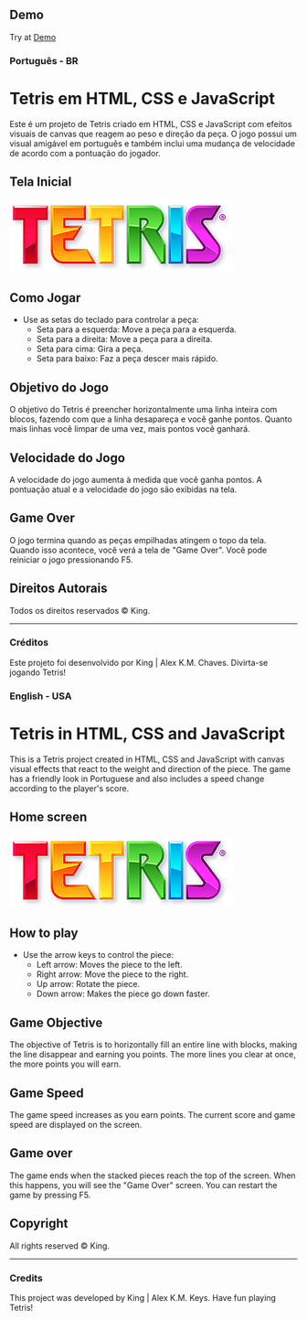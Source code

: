 ## Demo
Try at [Demo]('https://sakemo.github.io/tetris-js/')

### Português - BR
# Tetris em HTML, CSS e JavaScript

Este é um projeto de Tetris criado em HTML, CSS e JavaScript com efeitos visuais de canvas que reagem ao peso e direção da peça. O jogo possui um visual amigável em português e também inclui uma mudança de velocidade de acordo com a pontuação do jogador.

## Tela Inicial

![Tela Inicial](/img/logo.png)

## Como Jogar

- Use as setas do teclado para controlar a peça:
  - Seta para a esquerda: Move a peça para a esquerda.
  - Seta para a direita: Move a peça para a direita.
  - Seta para cima: Gira a peça.
  - Seta para baixo: Faz a peça descer mais rápido.

## Objetivo do Jogo

O objetivo do Tetris é preencher horizontalmente uma linha inteira com blocos, fazendo com que a linha desapareça e você ganhe pontos. Quanto mais linhas você limpar de uma vez, mais pontos você ganhará.

## Velocidade do Jogo

A velocidade do jogo aumenta à medida que você ganha pontos. A pontuação atual e a velocidade do jogo são exibidas na tela.

## Game Over

O jogo termina quando as peças empilhadas atingem o topo da tela. Quando isso acontece, você verá a tela de "Game Over". Você pode reiniciar o jogo pressionando F5.

## Direitos Autorais

Todos os direitos reservados © King.

---

### Créditos

Este projeto foi desenvolvido por King | Alex K.M. Chaves.
Divirta-se jogando Tetris!

### English - USA
# Tetris in HTML, CSS and JavaScript

This is a Tetris project created in HTML, CSS and JavaScript with canvas visual effects that react to the weight and direction of the piece. The game has a friendly look in Portuguese and also includes a speed change according to the player's score.

## Home screen

![Home Screen](/img/logo.png)

## How to play

- Use the arrow keys to control the piece:
   - Left arrow: Moves the piece to the left.
   - Right arrow: Move the piece to the right.
   - Up arrow: Rotate the piece.
   - Down arrow: Makes the piece go down faster.

## Game Objective

The objective of Tetris is to horizontally fill an entire line with blocks, making the line disappear and earning you points. The more lines you clear at once, the more points you will earn.

## Game Speed

The game speed increases as you earn points. The current score and game speed are displayed on the screen.

## Game over

The game ends when the stacked pieces reach the top of the screen. When this happens, you will see the "Game Over" screen. You can restart the game by pressing F5.

## Copyright

All rights reserved © King.

---

### Credits

This project was developed by King | Alex K.M. Keys.
Have fun playing Tetris!
